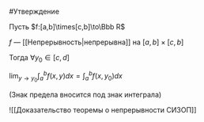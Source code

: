 #Утверждение 

Пусть $f:[a,b]\times[c,b]\to\Bbb R$

$f$ — [[Непрерывность|непрерывна]] на $[a,b]\times[c,b]$

Тогда $\forall y_0\in[c,d]$

$\lim_{y\to y_0}\int_a^bf(x,y)dx = \int_a^bf(x,y_0)dx$

(Знак предела вносится под знак интеграла)

![[Доказательство теоремы о непрерывности СИЗОП]]